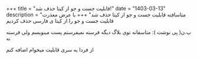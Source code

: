 +++
title = "قابلیت جست و جو از کیتا حذف شد!"
date = "1403-03-13"
description = "متاسافنه قابلیت جست و جو از کیتا حذف شد"
+++
با عرض معذرت قابلیت جست و جو را از کیتا ی فارسی حذف کردیم

پ.ن( پی نوشت ): متاسفانه توی بلاگ دیگه فرسته نمیفرستم پست مینویسم ولی فرسته نه

از فردا یه سری قابلیت میخوام اضافه کنم
